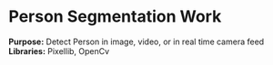 # Person Segmentation Work

**Purpose:** Detect Person in image, video, or in real time camera feed
**Libraries:** Pixellib, OpenCv
